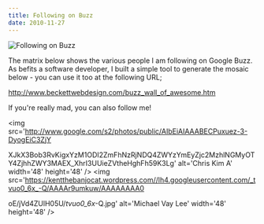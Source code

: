 ```yaml
---
title: Following on Buzz
date: 2010-11-27
---
```


![Following on Buzz](https://source.unsplash.com/jpkvklXwt98/1600x900)

The matrix below shows the various people I am following on Google Buzz. As befits a software developer, I built a simple tool to generate the mosaic below - you can use it too at the following URL;

http://www.beckettwebdesign.com/buzz_wall_of_awesome.htm

If you're really mad, you can also follow me!

<img src='http://www.google.com/s2/photos/public/AIbEiAIAAABECPuxuez-3-DyogEiC3ZjY

XJkX3Bob3RvKigxYzM1ODI2ZmFhNzRjNDQ4ZWYzYmEyZjc2MzhlNGMyOTY4ZjhhZWY3MAEX_XhrI3UUieZVtheHghFh59K3Lg' alt='Chris Kim A' width='48' height='48' /> <img src='https://kentthebanjocat.wordpress.com//lh4.googleusercontent.com/_tvuo0_6x_-Q/AAAAr9umkuw/AAAAAAAA0

oE/jVd4ZUlH05U/_tvuo0_6x_-Q.jpg' alt='Michael Vay Lee' width='48' height='48' />